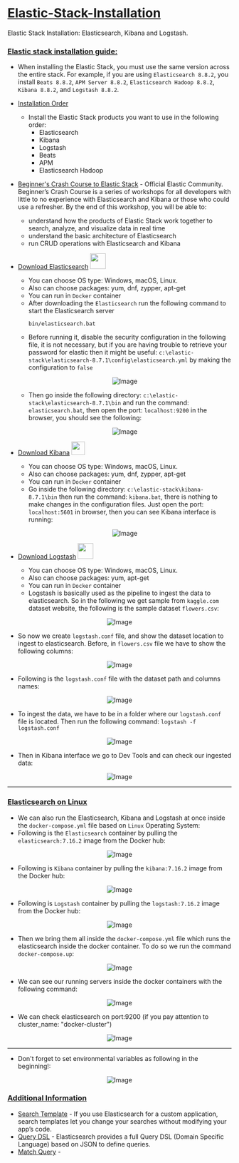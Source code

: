 # [Elastic-Stack-Installation](https://www.elastic.co/guide/en/elastic-stack/current/installing-elastic-stack.html)
Elastic Stack Installation: Elasticsearch, Kibana and Logstash. 

### [Elastic stack installation guide:](https://www.elastic.co/guide/en/elastic-stack/current/installing-elastic-stack.html)

- When installing the Elastic Stack, you must use the same version across the entire stack. For example, if you are using `Elasticsearch 8.8.2`, you install `Beats 8.8.2`, `APM Server 8.8.2`, `Elasticsearch Hadoop 8.8.2`, `Kibana 8.8.2`, and `Logstash 8.8.2`.
- [Installation Order](https://www.elastic.co/guide/en/elastic-stack/current/installing-elastic-stack.html#install-order-elastic-stack)
  - Install the Elastic Stack products you want to use in the following order:
    - Elasticsearch
    - Kibana
    - Logstash
    - Beats
    - APM
    - Elasticsearch Hadoop
- [Beginner's Crash Course to Elastic Stack](https://youtu.be/gS_nHTWZEJ8) - Official Elastic Community. Beginner’s Crash Course is a series of workshops for all developers with little to no experience with Elasticsearch and Kibana or those who could use a refresher. By the end of this workshop, you will be able to: 
  - understand how the products of Elastic Stack work together to search, analyze, and visualize data in real time
  - understand the basic architecture of Elasticsearch
  - run CRUD operations with  Elasticsearch and Kibana
 
- [Download Elasticsearch](https://www.elastic.co/downloads/elasticsearch) <tr><img src="https://edent.github.io/SuperTinyIcons/images/svg/elastic.svg" width="35" title=""></tr>
  - You can choose OS type: Windows, macOS, Linux.
  - Also can choose packages: yum, dnf, zypper, apt-get
  - You can run in `Docker` container
  - After downloading the `Elasticsearch` run the following command to start the Elasticsearch server
    ```
    bin/elasticsearch.bat
    ```
  - Before running it, disable the security configuration in the following file, it is not necessary, but if you are having trouble to retrieve your password for elastic then it might be useful:  `c:\elastic-stack\elasticsearch-8.7.1\config\elasticsearch.yml` by making the configuration to `false`
 
  <p align="center">
    <img src="https://user-images.githubusercontent.com/24220136/236627245-7b96913a-51ef-4285-a644-85a204405fd1.png" alt="Image">
  </p>

  - Then go inside the following directory: `c:\elastic-stack\elasticsearch-8.7.1\bin` and run the command: `elasticsearch.bat`, then open the port: `localhost:9200` in the browser, you should see the following:

  <p align="center">
    <img src="https://user-images.githubusercontent.com/24220136/236627341-ada8ef31-851a-4dac-ae7f-9523bac9918e.png" alt="Image">
  </p>

- [Download Kibana](https://www.elastic.co/kr/downloads/kibana) <tr><img src="https://encrypted-tbn0.gstatic.com/images?q=tbn:ANd9GcT3_RqXgpJRFZ-5KPzNMyzWJaJxwXERWjSxjA&usqp=CAU" width="30" title=""></tr>
  - You can choose OS type: Windows, macOS, Linux.
  - Also can choose packages: yum, dnf, zypper, apt-get
  - You can run in `Docker` container
  - Go inside the following directory: `c:\elastic-stack\kibana-8.7.1\bin` then run the command: `kibana.bat`, there is nothing to make changes in the configuration files. Just open the port: `localhost:5601` in browser, then you can see Kibana interface is running:

  <p align="center">
    <img src="https://user-images.githubusercontent.com/24220136/236627447-8d64ffa1-f6f0-41f1-bbc6-73c9a5e791a8.png" alt="Image">
  </p>

- [Download Logstash](https://www.elastic.co/kr/downloads/logstash) <tr><img src="https://elastic-content-share.eu/wp-content/uploads/edd/2020/06/logstash-logo-color.png" width="35" title=""></tr>
  - You can choose OS type: Windows, macOS, Linux.
  - Also can choose packages: yum, apt-get
  - You can run in `Docker` container
  - Logstash is basically used as the pipeline to ingest the data to elasticsearch. So in the following we get sample from `kaggle.com` dataset website, the following is the sample dataset `flowers.csv`:

<p align="center">
  <img src="https://user-images.githubusercontent.com/24220136/236627845-e8a5fa86-e5e9-4760-9010-8bdaeecd7fa2.png" alt="Image">
</p>

   - So now we create `logstash.conf` file, and show the dataset location to ingest to elasticsearch. Before, in `flowers.csv` file we have to show the following columns: 

<p align="center">
  <img src="https://user-images.githubusercontent.com/24220136/236627979-41abeadb-4218-4025-81bd-c8b8500e121e.png" alt="Image">
</p>

   - Following is the `logstash.conf` file with the dataset path and columns names:

<p align="center">
  <img src="https://user-images.githubusercontent.com/24220136/236628145-12d9bdf1-b7b2-45a8-b9e8-2ad997435924.png" alt="Image">
</p>

   - To ingest the data, we have to be in a folder where our `logstash.conf` file is located. Then run the following command: `logstash -f logstash.conf`

<p align="center">
  <img src="https://user-images.githubusercontent.com/24220136/236628258-5b135b2c-93d9-4627-a994-123f6bb039d9.png" alt="Image">
</p>

   - Then in Kibana interface we go to Dev Tools and can check our ingested data: 

<p align="center">
  <img src="https://user-images.githubusercontent.com/24220136/236628339-81aa632a-ad9c-4be2-b10b-652b752b52c2.png" alt="Image">
</p>

-----------------

### [Elasticsearch on Linux](https://www.digitalocean.com/community/tutorials/how-to-install-and-configure-elasticsearch-on-ubuntu-22-04)

- We can also run the Elasticsearch, Kibana and Logstash at once inside the `docker-compose.yml` file based on `Linux` Operating System:
- Following is the `Elasticsearch` container by pulling the `elasticsearch:7.16.2` image from the Docker hub:

<p align="center">
  <img src="https://user-images.githubusercontent.com/24220136/236646804-424bf108-ac1f-4a7c-a125-160caa1dfdd8.png" alt="Image">
</p>

- Following is `Kibana` container by pulling the `kibana:7.16.2` image from the Docker hub:

<p align="center">
  <img src="https://user-images.githubusercontent.com/24220136/236646816-7c0ba095-3333-42e8-ab97-72d835a7a730.png" alt="Image">
</p>

- Following is `Logstash` container by pulling the `logstash:7.16.2` image from the Docker hub:

<p align="center">
  <img src="https://user-images.githubusercontent.com/24220136/236646902-52215f82-5c92-4b25-ada7-b8adaa824350.png" alt="Image">
</p>

- Then we bring them all inside the `docker-compose.yml` file which runs the elasticsearch inside the docker container. To do so we run the command `docker-compose.up`:

<p align="center">
  <img src="https://user-images.githubusercontent.com/24220136/227846350-d2fc6be7-e676-4dd4-9038-ba248b6e67f3.png" alt="Image">
</p>

- We can see our running servers inside the docker containers with the following command:

<p align="center">
  <img src="https://user-images.githubusercontent.com/24220136/227846458-ea87f3dd-fc05-4904-b5e4-7ae8544d99b6.png" alt="Image">
</p>

- We can check elasticsearch on port:9200 (if you pay attention to cluster_name: "docker-cluster")

<p align="center">
  <img src="https://user-images.githubusercontent.com/24220136/227846675-a1fc845e-7bb8-4bf5-8d64-19c5ebed703e.png" alt="Image">
</p>

-------------------------

- Don't forget to set environmental variables as following in the beginning!:

<p align="center">
  <img src="https://user-images.githubusercontent.com/24220136/236627530-518d74a9-fb68-4317-b4ec-bd9dbc0b4a34.png" alt="Image">
</p>

### [Additional Information]()

- [Search Template](https://www.elastic.co/guide/en/elasticsearch/reference/current/search-template.html) - If you use Elasticsearch for a custom application, search templates let you change your searches without modifying your app’s code.
- [Query DSL](https://www.elastic.co/guide/en/elasticsearch/reference/current/query-dsl.html) - Elasticsearch provides a full Query DSL (Domain Specific Language) based on JSON to define queries.
- [Match Query](https://www.elastic.co/guide/en/elasticsearch/reference/current/query-dsl-match-query.html) - 
